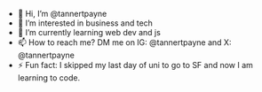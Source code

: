 - 👋 Hi, I’m @tannertpayne
- 👀 I’m interested in business and tech
- 🌱 I’m currently learning web dev and js
- 📫 How to reach me? DM me on IG: @tannertpayne and X: @tannertpayne
- ⚡ Fun fact: I skipped my last day of uni to go to SF and now I am learning to code.

<!---
tannertpayne/tannertpayne is a ✨ special ✨ repository because its `README.md` (this file) appears on your GitHub profile.
You can click the Preview link to take a look at your changes.
--->
